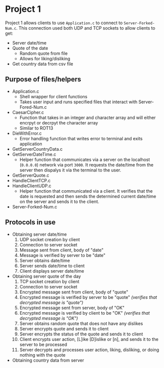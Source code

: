 # Project 1
Project 1 allows clients to use `Application.c` to connect to `Server-Forked-Num.c`. This connection used both UDP and TCP sockets to allow clients to get:
* Server date/time
* Quote of the date
    * Random quote from file
    * Allows for liking/disliking
* Get country data from csv file

## Purpose of files/helpers
* Application.c
    * Shell wrapper for client functions
    * Takes user input and runs specified files that interact with Server-Fored-Num.c
* CaesarCipher.c
    * Function that takes in an integer and character array and will either encrpyt or decrpyt the character array
    * Similar to ROT13
* DieWithError.c
    * Error handling function that writes error to terminal and exits application
* GetServerCountryData.c
* GetServerDateTime.c
    * Helper function that communicates via a server on the localhost (`0.0.0.0`) network via port `3000`. It requests the date/time from the server then dispalys it via the terminal to the user.
* GetServerQuote.c
* HandleClientTCP.c
* HandleClientUDP.c
    * Helper function that communicated via a client. It verifies that the date is requested and then sends the determined current date/time on the server and sends it to the client.
* Server-Forked-Num.c

## Protocols in use
* Obtaining server date/time
    1. UDP socket creation by client
    2. Connection to server socket
    3. Message sent from client, body of "date"
    4. Message is verified by server to be "date"
    5. Server obtains date/time
    6. Server sends date/time to client
    7. Client displays server date/time
* Obtaining server quote of the day
    1. TCP socket creation by client
    2. Connection to server socket
    3. Encrypted message sent from client, body of "quote"
    4. Encrypted message is verified by server to be "quote" _(verifies that decrypted message is "quote")_
    5. Encrypted message sent from server, body of "OK"
    6. Encrypted message is verified by client to be "OK" _(verifies that decrypted message is "OK")_
    7. Server obtains random quote that does not have any dislikes
    8. Server encrypts quote and sends it to client
    9. Server encrypts the status of the quote and sends it to client
    10. Client encrypts user action, [L]ike [D]islike or [n], and sends it to the server to be processed
    11. Server decrypts and processes user action, liking, disliking, or doing nothing with the quote
* Obtaining country data from server